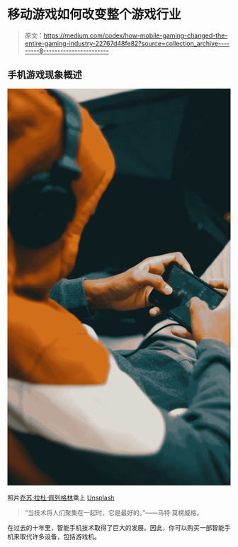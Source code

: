 # 移动游戏如何改变整个游戏行业

> 原文：<https://medium.com/codex/how-mobile-gaming-changed-the-entire-gaming-industry-22767d48fe82?source=collection_archive---------8----------------------->

## 手机游戏现象概述

![](img/f88dea5d7495f16d43ee8c46feb55a90.png)

照片[乔苏·拉杜·佩列格林](https://unsplash.com/@ladoojosue)乘上 [Unsplash](https://unsplash.com/photos/3c2JBfoqq8o)

> “当技术将人们聚集在一起时，它是最好的。”——马特·莫楞威格。

在过去的十年里，智能手机技术取得了巨大的发展。因此，你可以购买一部智能手机来取代许多设备，包括游戏机。